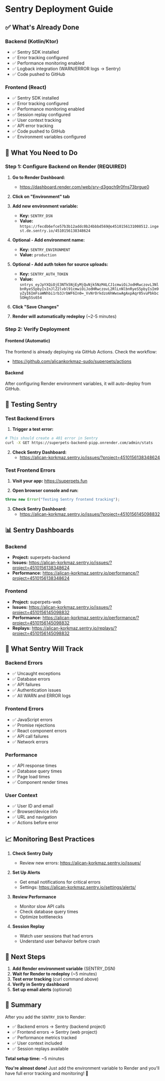 # Sentry Deployment Guide

## ✅ What's Already Done

### Backend (Kotlin/Ktor)
- ✅ Sentry SDK installed
- ✅ Error tracking configured
- ✅ Performance monitoring enabled
- ✅ Logback integration (WARN/ERROR logs → Sentry)
- ✅ Code pushed to GitHub

### Frontend (React)
- ✅ Sentry SDK installed
- ✅ Error tracking configured
- ✅ Performance monitoring enabled
- ✅ Session replay configured
- ✅ User context tracking
- ✅ API error tracking
- ✅ Code pushed to GitHub
- ✅ Environment variables configured

## 🔧 What You Need to Do

### Step 1: Configure Backend on Render (REQUIRED)

1. **Go to Render Dashboard:**
   - https://dashboard.render.com/web/srv-d3gqch9r0fns73brgue0

2. **Click on "Environment" tab**

3. **Add new environment variable:**
   - **Key:** `SENTRY_DSN`
   - **Value:** `https://fecdb6efce57b3b12addc0b24bbbd569@o4510156131008512.ingest.de.sentry.io/4510156138348624`

4. **Optional - Add environment name:**
   - **Key:** `SENTRY_ENVIRONMENT`
   - **Value:** `production`

5. **Optional - Add auth token for source uploads:**
   - **Key:** `SENTRY_AUTH_TOKEN`
   - **Value:** `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`

6. **Click "Save Changes"**

7. **Render will automatically redeploy** (~2-5 minutes)

### Step 2: Verify Deployment

#### Frontend (Automatic)
The frontend is already deploying via GitHub Actions. Check the workflow:
- https://github.com/alicankorkmaz-sudo/superpets/actions

#### Backend
After configuring Render environment variables, it will auto-deploy from GitHub.

## 🧪 Testing Sentry

### Test Backend Errors

1. **Trigger a test error:**
```bash
# This should create a 401 error in Sentry
curl -X GET https://superpets-backend-pipp.onrender.com/admin/stats
```

2. **Check Sentry Dashboard:**
   - https://alican-korkmaz.sentry.io/issues/?project=4510156138348624

### Test Frontend Errors

1. **Visit your app:** https://superpets.fun

2. **Open browser console and run:**
```javascript
throw new Error("Testing Sentry frontend tracking");
```

3. **Check Sentry Dashboard:**
   - https://alican-korkmaz.sentry.io/issues/?project=4510156145098832

## 📊 Sentry Dashboards

### Backend
- **Project:** superpets-backend
- **Issues:** https://alican-korkmaz.sentry.io/issues/?project=4510156138348624
- **Performance:** https://alican-korkmaz.sentry.io/performance/?project=4510156138348624

### Frontend
- **Project:** superpets-web
- **Issues:** https://alican-korkmaz.sentry.io/issues/?project=4510156145098832
- **Performance:** https://alican-korkmaz.sentry.io/performance/?project=4510156145098832
- **Replays:** https://alican-korkmaz.sentry.io/replays/?project=4510156145098832

## 🎯 What Sentry Will Track

### Backend Errors
- ✅ Uncaught exceptions
- ✅ Database errors
- ✅ API failures
- ✅ Authentication issues
- ✅ All WARN and ERROR logs

### Frontend Errors
- ✅ JavaScript errors
- ✅ Promise rejections
- ✅ React component errors
- ✅ API call failures
- ✅ Network errors

### Performance
- ✅ API response times
- ✅ Database query times
- ✅ Page load times
- ✅ Component render times

### User Context
- ✅ User ID and email
- ✅ Browser/device info
- ✅ URL and navigation
- ✅ Actions before error

## 📈 Monitoring Best Practices

1. **Check Sentry Daily**
   - Review new errors: https://alican-korkmaz.sentry.io/issues/

2. **Set Up Alerts**
   - Get email notifications for critical errors
   - Settings: https://alican-korkmaz.sentry.io/settings/alerts/

3. **Review Performance**
   - Monitor slow API calls
   - Check database query times
   - Optimize bottlenecks

4. **Session Replay**
   - Watch user sessions that had errors
   - Understand user behavior before crash

## 🚀 Next Steps

1. **Add Render environment variable** (SENTRY_DSN)
2. **Wait for Render to redeploy** (~5 minutes)
3. **Test error tracking** (curl command above)
4. **Verify in Sentry dashboard**
5. **Set up email alerts** (optional)

## 📝 Summary

After you add the `SENTRY_DSN` to Render:

- ✅ Backend errors → Sentry (backend project)
- ✅ Frontend errors → Sentry (web project)
- ✅ Performance metrics tracked
- ✅ User context included
- ✅ Session replays available

**Total setup time:** ~5 minutes

**You're almost done!** Just add the environment variable to Render and you'll have full error tracking and monitoring! 🎉
